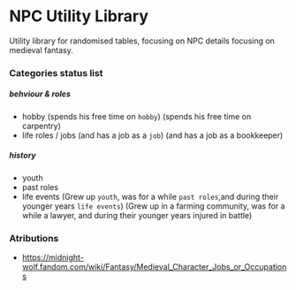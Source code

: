 # NPC Utility Library

Utility library for randomised tables, focusing on NPC details focusing on medieval fantasy.

### Categories status list

##### behviour & roles

- hobby
  (spends his free time on `hobby`)
  (spends his free time on carpentry)
- life roles / jobs
  (and has a job as a `job`)
  (and has a job as a bookkeeper)

##### history

- youth
- past roles
- life events
  (Grew up `youth`, was for a while `past roles`,and during their younger years `life events`)
  (Grew up in a farming community, was for a while a lawyer, and during their younger years injured in battle)

### Atributions

- https://midnight-wolf.fandom.com/wiki/Fantasy/Medieval_Character_Jobs_or_Occupations